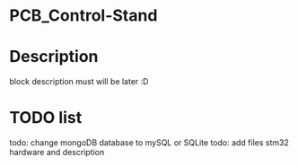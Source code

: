# PCB_Control-Stand

# Description
block description must will be later :D

# TODO list
todo: change mongoDB database to mySQL or SQLite
todo: add files stm32 hardware and description 
